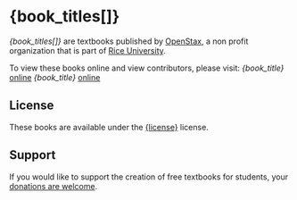# {book_titles[]}

_{book_titles[]}_ are textbooks published by [OpenStax](https://openstax.org/), a non profit organization that is part of [Rice University](https://www.rice.edu/).

To view these books online and view contributors, please visit:
_{book_title}_ [online](https://openstax.org/details/books/{book_slug}) 
_{book_title}_ [online](https://openstax.org/details/books/{book_slug})

## License
These books are available under the [{license}](https://github.com/openstax/content-synchronizer/blob/main/licenses/{license}) license.

## Support
If you would like to support the creation of free textbooks for students, your [donations are welcome](https://riceconnect.rice.edu/donation/support-openstax-banner).
